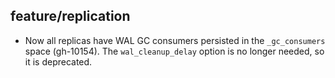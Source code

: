 ## feature/replication

* Now all replicas have WAL GC consumers persisted in the `_gc_consumers`
  space (gh-10154). The `wal_cleanup_delay` option is no longer needed,
  so it is deprecated.

